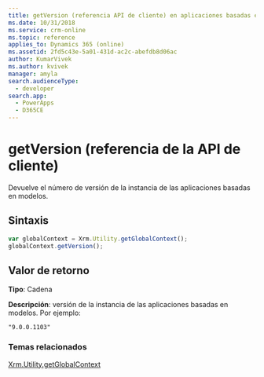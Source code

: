 ```yaml
---
title: getVersion (referencia API de cliente) en aplicaciones basadas en modelos | Microsoft Docs
ms.date: 10/31/2018
ms.service: crm-online
ms.topic: reference
applies_to: Dynamics 365 (online)
ms.assetid: 2fd5c43e-5a01-431d-ac2c-abefdb8d06ac
author: KumarVivek
ms.author: kvivek
manager: amyla
search.audienceType:
  - developer
search.app:
  - PowerApps
  - D365CE
---
```

# <a name="getversion-client-api-reference"></a>getVersion (referencia de la API de cliente)



Devuelve el número de versión de la instancia de las aplicaciones basadas en modelos.

## <a name="syntax"></a>Sintaxis

```JavaScript
var globalContext = Xrm.Utility.getGlobalContext();
globalContext.getVersion();
``` 
## <a name="return-value"></a>Valor de retorno

**Tipo**: Cadena

**Descripción**: versión de la instancia de las aplicaciones basadas en modelos. Por ejemplo:

`"9.0.0.1103"`

### <a name="related-topics"></a>Temas relacionados

[Xrm.Utility.getGlobalContext](../getGlobalContext.md)
